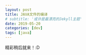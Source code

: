 ```yaml
---
layout: post
title: JAVA文件的编译
# subtitle: '或许是最漂亮的Jekyll主题'
date: 2019-05-20
categories: [dev]
tags: [java]
---
```

精彩稍后就来！:D